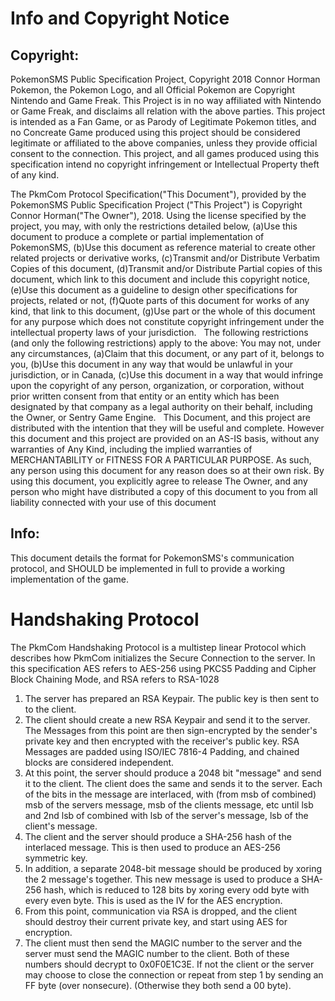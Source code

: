<h1>Info and Copyright Notice</h1>

<h2>Copyright:</h2>
PokemonSMS Public Specification Project, Copyright 2018 Connor Horman
Pokemon, the Pokemon Logo, and all Official Pokemon are Copyright Nintendo and Game Freak. This Project is in no way affiliated with Nintendo or Game Freak, and disclaims all relation with the above parties. This project is intended as a Fan Game, or as Parody of Legitimate Pokemon titles, and no Concreate Game produced using this project should be considered legitimate or affiliated to the above companies, unless they provide official consent to the connection. This project, and all games produced using this specification intend no copyright infringement or Intellectual Property theft of any kind.&nbsp;


The PkmCom Protocol Specification("This Document"), provided by the PokemonSMS Public Specification Project ("This Project") is Copyright Connor Horman("The Owner"), 2018. 
Using the license specified by the project, you may, with only the restrictions detailed below,
(a)Use this document to produce a complete or partial implementation of PokemonSMS, 
(b)Use this document as reference material to create other related projects or derivative works,
(c)Transmit and/or Distribute Verbatim Copies of this document,
(d)Transmit and/or Distribute Partial copies of this document, which link to this document and include this copyright notice,
(e)Use this document as a guideline to design other specifications for projects, related or not,
(f)Quote parts of this document for works of any kind, that link to this document,
(g)Use part or the whole of this document for any purpose which does not constitute copyright infringement under the intellectual property laws of your jurisdiction.
&nbsp;
The following restrictions (and only the following restrictions) apply to the above:
You may not, under any circumstances, 
(a)Claim that this document, or any part of it, belongs to you, 
(b)Use this document in any way that would be unlawful in your jurisdiction, or in Canada, 
(c)Use this document in a way that would infringe upon the copyright of any person, organization, or corporation, without prior written consent from that entity or an entity which has been designated by that company as a legal authority on their behalf, including the Owner, or Sentry Game Engine.
&nbsp;
  This Document, and this project are distributed with the intention that they will be useful and complete. However this document and this project are provided on an AS-IS basis, without any warranties of Any Kind, including the implied warranties of MERCHANTABILITY or FITNESS FOR A PARTICULAR PURPOSE. As such, any person using this document for any reason does so at their own risk.  By using this document, you explicitly agree to release The Owner, and any person who might have distributed a copy of this document to you from all liability connected with your use of this document
&nbsp;
<h2>Info:</h2>
This document details the format for PokemonSMS's communication protocol, and SHOULD be implemented in full to provide a working implementation of the game. 
<br/>
<h1>Handshaking Protocol</h1>
The PkmCom Handshaking Protocol is a multistep linear Protocol which describes how PkmCom initializes the Secure Connection to the server. 
In this specification AES refers to AES-256 using PKCS5 Padding and Cipher Block Chaining Mode, and RSA refers to RSA-1028
&nbsp;
<ol>
 <li>The server has prepared an RSA Keypair. The public key is then sent to to the client.</li>
 <li>The client should create a new RSA Keypair and send it to the server. The Messages from this point are then sign-encrypted by the sender's private key and then encrypted with the receiver's public key. RSA Messages are padded using ISO/IEC 7816-4 Padding, and chained blocks are considered independent.</li>
 <li>At this point, the server should produce a 2048 bit "message" and send it to the client. The client does the same and sends it to the server. Each of the bits in the message are interlaced, with (from msb of combined) msb of the servers message, msb of the clients message, etc until lsb and 2nd lsb of combined with lsb of the server's message, lsb of the client's message.</li>
 <li>The client and the server should produce a SHA-256 hash of the interlaced message. This is then used to produce an AES-256 symmetric key.</li>
 <li>In addition, a separate 2048-bit message should be produced by xoring the 2 message's together. This new message is used to produce a SHA-256 hash, which is reduced to 128 bits by xoring every odd byte with every even byte. This is used as the IV for the AES encryption.</li>
 <li>From this point, communication via RSA is dropped, and the client should destroy their current private key, and start using AES for encryption.</li>
 <li>The client must then send the MAGIC number to the server and the server must send the MAGIC number to the client. Both of these numbers should decrypt to 0x0F0E1C3E. If not the client or the server may choose to close the connection or repeat from step 1 by sending an FF byte (over nonsecure). (Otherwise they both send a 00 byte).</li>
</ol>


